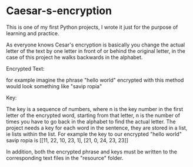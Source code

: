 # Caesar-s-encryption

This is one of my first Python projects, I wrote it just for the purpose of learning and practice.

As everyone knows Cesar's encryption is basically you change the actual letter of the text by one letter in front of or behind the original letter, in the case of this project he walks backwards in the alphabet.

Encrypted Text:

for example imagine the phrase "hello world" encrypted with this method would look something like "savip ropia"

Key:

The key is a sequence of numbers, where n is the key number in the first letter of the encrypted word, starting from that letter, n is the number of times you have to go back in the alphabet to find the actual letter. The project needs a key for each word in the sentence, they are stored in a list, ie lists within the list. For example the key to our encrypted "hello world" savip ropia is [[11, 22, 10, 23, 1], [21, 0, 24, 23, 23]]


In addition, both the encrypted phrase and keys must be written to the corresponding text files in the "resource" folder.
